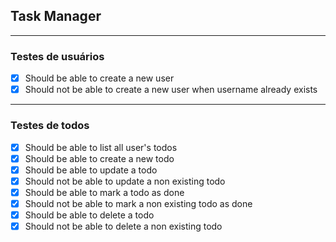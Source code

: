 ## Task Manager

---

### Testes de usuários

- [x] Should be able to create a new user
- [x] Should not be able to create a new user when username already exists

---

### Testes de todos

- [x] Should be able to list all user's todos
- [x] Should be able to create a new todo
- [x] Should be able to update a todo
- [x] Should not be able to update a non existing todo
- [x] Should be able to mark a todo as done
- [x] Should not be able to mark a non existing todo as done
- [x] Should be able to delete a todo
- [x] Should not be able to delete a non existing todo
